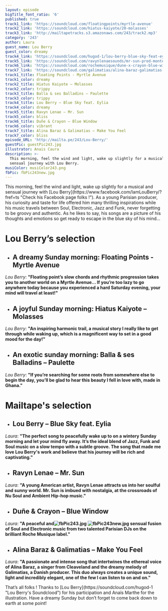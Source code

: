 ```yaml
---
layout: episode
bigTitle_font_ratio: '6'
published: true
track1_link: 'https://soundcloud.com/floatingpoints/myrtle-avenue'
track2_link: 'https://soundcloud.com/hiatus-kaiyote/20-molasses'
track3_link: 'http://mailtapetracks.s3.amazonaws.com/243/track2.mp3'
category: '243'
author: Laura
guest_name: Lou Berry
guest_color: dreamy
track4_link: 'https://soundcloud.com/hugod-1/lou-berry-blue-sky-feat-eylia'
track5_link: 'https://soundcloud.com/ravynlenaesounds/mr-sun-prod-monte-booker'
track6_link: 'https://soundcloud.com/rochemusique/dune-x-crayon-blue-window-1'
track7_link: 'https://soundcloud.com/galimatias/alina-baraz-galimatias-make'
track1_title: Floating Points - Myrtle Avenue
track1_color: dreamy
track2_title: Hiatus Kaiyote – Molasses
track2_color: trippy
track3_title: Balla & ses Balladins – Paulette
track3_color: trippy
track4_title: Lou Berry – Blue Sky feat. Eylia
track4_color: dreamy
track5_title: Ravyn Lenae – Mr. Sun
track5_color: bliss
track6_title: Duñe & Crayon – Blue Window
track6_color: vibrant
track7_title: Alina Baraz & Galimatias – Make You Feel
track7_color: bliss
episode_URL: 'http://mailta.pe/243/Lou-Berry/'
guestPic: guestPic243.jpg
illustrator: Anais Caura
description: >-
  This morning, feel the wind and light, wake up slightly for a musical and
  sensual journey with Lou Berry.
musiColor: musiColor243.png
fbPic: fbPic243new.jpg
---
```

<p id="introduction">This morning, feel the wind and light, wake up slightly for a musical and sensual journey with [Lou Berry](https://www.facebook.com/IamLouBerry/?fref=ts "Check his Facebook page folks !"). As a young Parisian producer, his curiosity and taste for life offered him many thrilling inspirations while his music travels between Soul, Electronic, Jazz and Funk, never forgetting to be groovy and authentic. As he likes to say, his songs are a picture of his thoughts and emotions so get ready to escape in the blue sky of his mind...
</p>


# **Lou Berry’s selection**

+ ## A dreamy Sunday morning: Floating Points - Myrtle Avenue
_Lou Berry_: **"**Floating point’s slow chords and rhythmic progression takes you to another world on a Myrtle Avenue… If you’re too lazy to go anywhere today because you experienced a hard Saturday evening, your mind will travel at least!**"**

+ ## A joyful Sunday morning: Hiatus Kaiyote – Molasses
_Lou Berry_: **"**An inspiring harmonic trail, a musical story I really like to get through while waking up, which is a magnificent way to set in a good mood for the day!**"**

+ ## An exotic sunday morning: Balla & ses Balladins – Paulette
_Lou Berry_: **"**If you’re searching for some roots from somewhere else to begin the day, you’ll be glad to hear this beauty I fell in love with, made in Ghana.**"**


# Mailtape's selection

+ ## Lou Berry – Blue Sky feat. Eylia
_Laura_: **"**The perfect song to peacefully wake up to on a wintery Sunday morning and let your mind fly away. It’s the ideal blend of Jazz, Funk and Soul music on a slow tempo with a subtle groove. The song that made me love Lou Berry's work and believe that his journey will be rich and captivating.**"**

+ ## Ravyn Lenae – Mr. Sun
_Laura_: **"**A young American artist, Ravyn Lenae attracts us into her soulful and sunny world. Mr. Sun is imbued with nostalgia, at the crossroads of Nu Soul and Ambient Hip-hop music.**"**

+ ## Duñe & Crayon – Blue Window
_Laura_: **"**A peaceful and![fbPic243.jpg]({{site.baseurl}}/img/fbPic243.jpg)
![fbPic243new.jpg]({{site.baseurl}}/img/fbPic243new.jpg)
 sensual fusion of Soul and Electronic music from two talented Parisian DJs on the brilliant Roche Musique label.**"**

+ ## Alina Baraz & Galimatias – Make You Feel
_Laura_: **"**A passionate and intense song that intertwines the ethereal voice of Alina Baraz, a singer from Cleaveland and the dreamy melody of Galimatias, a Danish producer. This duo always creates a unique sound, light and incredibly elegant, one of the few I can listen to on and on.**"**

<p id="outroduction">That’s all folks ! Thanks to [Lou Berry](https://soundcloud.com/hugod-1 "Lou Berry's Soundclood") for his participation and Anaïs Marthe for the illustration. Have a dreamy Sunday but don’t forget to come back down to earth at some point! </p>
